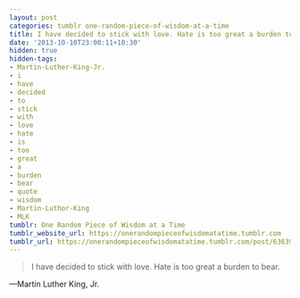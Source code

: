 ```yaml
---
layout: post
categories: tumblr one-random-piece-of-wisdom-at-a-time
title: I have decided to stick with love. Hate is too great a burden to bear.
date: '2013-10-10T23:00:11+10:30'
hidden: true
hidden-tags:
- Martin-Luther-King-Jr.
- i
- have
- decided
- to
- stick
- with
- love
- hate
- is
- too
- great
- a
- burden
- bear
- quote
- wisdom
- Martin-Luthor-King
- MLK
tumblr: One Random Piece of Wisdom at a Time
tumblr_website_url: https://onerandompieceofwisdomatatime.tumblr.com
tumblr_url: https://onerandompieceofwisdomatatime.tumblr.com/post/63639817072/i-have-decided-to-stick-with-love-hate-is-too
---
```

> I have decided to stick with love. Hate is too great a burden to bear.

—Martin Luther King, Jr.
